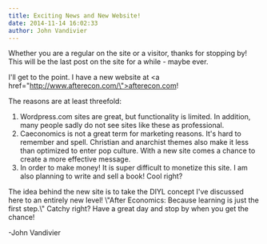 ```yaml
---
title: Exciting News and New Website!
date: 2014-11-14 16:02:33
author: John Vandivier
---
```




Whether you are a regular on the site or a visitor, thanks for stopping by! This will be the last post on the site for a while - maybe ever.

I'll get to the point. I have a new website at <a href=\"http://www.afterecon.com/\">afterecon.com</a>!

The reasons are at least threefold:
<ol>
	<li>Wordpress.com sites are great, but functionality is limited. In addition, many people sadly do not see sites like these as professional.</li>
	<li>Caeconomics is not a great term for marketing reasons. It's hard to remember and spell. Christian and anarchist themes also make it less than optimized to enter pop culture. With a new site comes a chance to create a more effective message.</li>
	<li>In order to make money! It is super difficult to monetize this site. I am also planning to write and sell a book! Cool right?</li>
</ol>
The idea behind the new site is to take the DIYL concept I've discussed here to an entirely new level! \"After Economics: Because learning is just the first step.\" Catchy right? Have a great day and stop by when you get the chance!

-John Vandivier